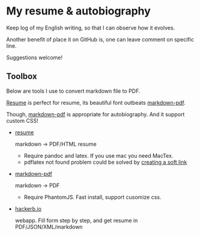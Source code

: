 My resume & autobiography
=========================

Keep log of my English writing, so that I can observe how it evolves.

Another benefit of place it on GitHub is, one can leave comment on specific line.

Suggestions welcome!



Toolbox
-------

Below are tools I use to convert markdown file to PDF.

[Resume][resume] is perfect for resume, its beautiful font outbeats [markdown-pdf][markdown-pdf].

Though, [markdown-pdf][markdown-pdf] is appropriate for autobiography. And it support custom CSS!

*   [resume][resume]

    markdown -> PDF/HTML resume

    - Require pandoc and latex. If you use mac you need MacTex.
    - pdflatex not found problem could be solved by [creating a soft link](http://stackoverflow.com/questions/22081991/rmarkdown-pandoc-pdflatex-not-found)

*   [markdown-pdf][markdown-pdf]

    markdown -> PDF

    - Require PhantomJS. Fast install, support cusomize css.

*   [hackerb.io][hackerb.io]

    webapp. Fill form step by step, and get resume in PDF/JSON/XML/markdown

[resume]: https://github.com/mwhite/resume
[markdown-pdf]: https://github.com/alanshaw/markdown-pdf
[hackerb.io]: http://hackerb.io/
